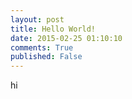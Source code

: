 ```yaml
---
layout: post
title: Hello World!
date: 2015-02-25 01:10:10
comments: True
published: False
---
```

 hi
